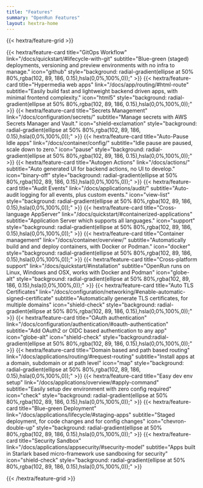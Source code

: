 ```yaml
---
title: "Features"
summary: "OpenRun Features"
layout: hextra-home
---
```


{{< hextra/feature-grid >}}

<!-- prettier-ignore --> {{< hextra/feature-card title="GitOps Workflow" link="/docs/quickstart/#lifecycle-with-git" subtitle="Blue-green (staged) deployments, versioning and preview environments with no infra to manage."  icon="github" style="background: radial-gradient(ellipse at 50% 80%,rgba(102, 89, 186, 0.15),hsla(0,0%,100%,0));" >}}

<!-- prettier-ignore --> {{< hextra/feature-card title="Hypermedia web apps" link="/docs/app/routing/#html-route" subtitle="Easily build fast and lightweight backend driven apps, with minimal frontend complexity."  icon="html5" style="background: radial-gradient(ellipse at 50% 80%,rgba(102, 89, 186, 0.15),hsla(0,0%,100%,0));" >}}

<!-- prettier-ignore --> {{< hextra/feature-card title="Secrets Management" link="/docs/configuration/secrets/" subtitle="Manage secrets with AWS Secrets Manager and Vault."  icon="shield-exclamation" style="background: radial-gradient(ellipse at 50% 80%,rgba(102, 89, 186, 0.15),hsla(0,0%,100%,0));" >}}

<!-- prettier-ignore --> {{< hextra/feature-card title="Auto-Pause Idle apps" link="/docs/container/config/" subtitle="Idle pause are paused, scale down to zero."  icon="pause" style="background: radial-gradient(ellipse at 50% 80%,rgba(102, 89, 186, 0.15),hsla(0,0%,100%,0));" >}}

<!-- prettier-ignore --> {{< hextra/feature-card title="Autogen Actions" link="/docs/actions/" subtitle="Auto generated UI for backend actions, no UI to develop."  icon="binary-off" style="background: radial-gradient(ellipse at 50% 80%,rgba(102, 89, 186, 0.15),hsla(0,0%,100%,0));" >}}

<!-- prettier-ignore --> {{< hextra/feature-card title="Audit Events" link="/docs/applications/audit/" subtitle="Auto-audit logging for all events, plus custom events."  icon="view-list" style="background: radial-gradient(ellipse at 50% 80%,rgba(102, 89, 186, 0.15),hsla(0,0%,100%,0));" >}}

<!-- prettier-ignore --> {{< hextra/feature-card title="Cross-language AppServer" link="/docs/quickstart/#containerized-applications" subtitle="Application Server which supports all languages."  icon="support" style="background: radial-gradient(ellipse at 50% 80%,rgba(102, 89, 186, 0.15),hsla(0,0%,100%,0));" >}}

<!-- prettier-ignore --> {{< hextra/feature-card title="Container management" link="/docs/container/overview/" subtitle="Automatically build and and deploy containers, with Docker or Podman."  icon="docker" style="background: radial-gradient(ellipse at 50% 80%,rgba(102, 89, 186, 0.15),hsla(0,0%,100%,0));" >}}

<!-- prettier-ignore --> {{< hextra/feature-card title="Cross-platform support" link="/docs/quickstart/#installation" subtitle="OpenRun runs on Linux, Windows and OSX, works with Docker and Podman"  icon="globe-alt" style="background: radial-gradient(ellipse at 50% 80%,rgba(102, 89, 186, 0.15),hsla(0,0%,100%,0));" >}}

<!-- prettier-ignore --> {{< hextra/feature-card title="Auto TLS Certificates" link="/docs/configuration/networking/#enable-automatic-signed-certificate" subtitle="Automatically generate TLS certificates, for multiple domains"  icon="shield-check" style="background: radial-gradient(ellipse at 50% 80%,rgba(102, 89, 186, 0.15),hsla(0,0%,100%,0));" >}}

<!-- prettier-ignore --> {{< hextra/feature-card title="OAuth authentication" link="/docs/configuration/authentication/#oauth-authentication" subtitle="Add OAuth2 or OIDC based authentication to any app"  icon="globe-alt" icon="shield-check"  style="background:radial-gradient(ellipse at 50% 80%,rgba(102, 89, 186, 0.15),hsla(0,0%,100%,0));" >}}

<!-- prettier-ignore --> {{< hextra/feature-card title="Domain based and path based routing" link="/docs/applications/routing/#request-routing" subtitle="Install apps at a domain, subdomain or at path level"  icon="map" style="background: radial-gradient(ellipse at 50% 80%,rgba(102, 89, 186, 0.15),hsla(0,0%,100%,0));" >}}

<!-- prettier-ignore --> {{< hextra/feature-card title="Easy dev env setup" link="/docs/applications/overview/#apply-command" subtitle="Easily setup dev environment with zero config required"  icon="check" style="background: radial-gradient(ellipse at 50% 80%,rgba(102, 89, 186, 0.15),hsla(0,0%,100%,0));" >}}

<!-- prettier-ignore --> {{< hextra/feature-card title="Blue-green Deployment" link="/docs/applications/lifecycle/#staging-apps" subtitle="Staged deployment, for code changes and for config changes"  icon="chevron-double-up" style="background: radial-gradient(ellipse at 50% 80%,rgba(102, 89, 186, 0.15),hsla(0,0%,100%,0));" >}}

<!-- prettier-ignore --> {{< hextra/feature-card title="Security Sandbox" link="/docs/applications/appsecurity/#security-model" subtitle="Apps built in Starlark based micro-framework use sandboxing for security"  icon="shield-check" style="background: radial-gradient(ellipse at 50% 80%,rgba(102, 89, 186, 0.15),hsla(0,0%,100%,0));" >}}

{{< /hextra/feature-grid >}}
